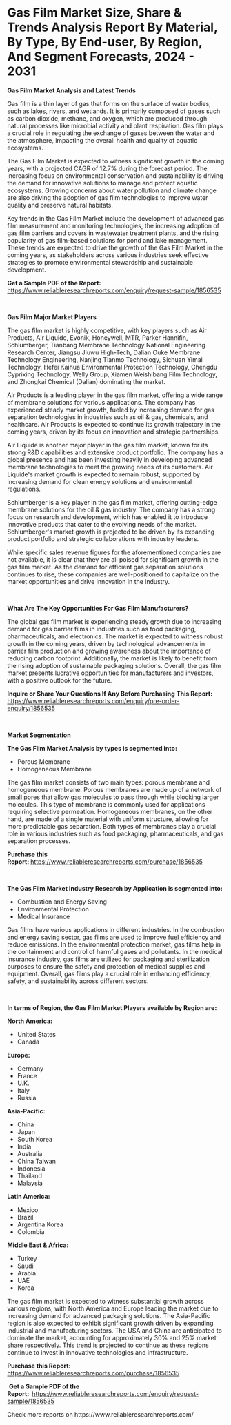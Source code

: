 <p><h1>Gas Film Market Size, Share & Trends Analysis Report By Material, By Type, By End-user, By Region, And Segment Forecasts, 2024 - 2031</h1></p><p><strong>Gas Film Market Analysis and Latest Trends</strong></p>
<p><p>Gas film is a thin layer of gas that forms on the surface of water bodies, such as lakes, rivers, and wetlands. It is primarily composed of gases such as carbon dioxide, methane, and oxygen, which are produced through natural processes like microbial activity and plant respiration. Gas film plays a crucial role in regulating the exchange of gases between the water and the atmosphere, impacting the overall health and quality of aquatic ecosystems.</p><p>The Gas Film Market is expected to witness significant growth in the coming years, with a projected CAGR of 12.7% during the forecast period. The increasing focus on environmental conservation and sustainability is driving the demand for innovative solutions to manage and protect aquatic ecosystems. Growing concerns about water pollution and climate change are also driving the adoption of gas film technologies to improve water quality and preserve natural habitats.</p><p>Key trends in the Gas Film Market include the development of advanced gas film measurement and monitoring technologies, the increasing adoption of gas film barriers and covers in wastewater treatment plants, and the rising popularity of gas film-based solutions for pond and lake management. These trends are expected to drive the growth of the Gas Film Market in the coming years, as stakeholders across various industries seek effective strategies to promote environmental stewardship and sustainable development.</p></p>
<p><strong>Get a Sample PDF of the Report:&nbsp;</strong> <a href="https://www.reliableresearchreports.com/enquiry/request-sample/1856535">https://www.reliableresearchreports.com/enquiry/request-sample/1856535</a></p>
<p>&nbsp;</p>
<p><strong>Gas Film Major Market Players</strong></p>
<p><p>The gas film market is highly competitive, with key players such as Air Products, Air Liquide, Evonik, Honeywell, MTR, Parker Hannifin, Schlumberger, Tianbang Membrane Technology National Engineering Research Center, Jiangsu Jiuwu High-Tech, Dalian Ouke Membrane Technology Engineering, Nanjing Tianmo Technology, Sichuan Yimai Technology, Hefei Kaihua Environmental Protection Technology, Chengdu Cyprixing Technology, Welly Group, Xiamen Weishibang Film Technology, and Zhongkai Chemical (Dalian) dominating the market.</p><p>Air Products is a leading player in the gas film market, offering a wide range of membrane solutions for various applications. The company has experienced steady market growth, fueled by increasing demand for gas separation technologies in industries such as oil & gas, chemicals, and healthcare. Air Products is expected to continue its growth trajectory in the coming years, driven by its focus on innovation and strategic partnerships.</p><p>Air Liquide is another major player in the gas film market, known for its strong R&D capabilities and extensive product portfolio. The company has a global presence and has been investing heavily in developing advanced membrane technologies to meet the growing needs of its customers. Air Liquide's market growth is expected to remain robust, supported by increasing demand for clean energy solutions and environmental regulations.</p><p>Schlumberger is a key player in the gas film market, offering cutting-edge membrane solutions for the oil & gas industry. The company has a strong focus on research and development, which has enabled it to introduce innovative products that cater to the evolving needs of the market. Schlumberger's market growth is projected to be driven by its expanding product portfolio and strategic collaborations with industry leaders.</p><p>While specific sales revenue figures for the aforementioned companies are not available, it is clear that they are all poised for significant growth in the gas film market. As the demand for efficient gas separation solutions continues to rise, these companies are well-positioned to capitalize on the market opportunities and drive innovation in the industry.</p></p>
<p>&nbsp;</p>
<p><strong>What Are The Key Opportunities For Gas Film Manufacturers?</strong></p>
<p><p>The global gas film market is experiencing steady growth due to increasing demand for gas barrier films in industries such as food packaging, pharmaceuticals, and electronics. The market is expected to witness robust growth in the coming years, driven by technological advancements in barrier film production and growing awareness about the importance of reducing carbon footprint. Additionally, the market is likely to benefit from the rising adoption of sustainable packaging solutions. Overall, the gas film market presents lucrative opportunities for manufacturers and investors, with a positive outlook for the future.</p></p>
<p><strong>Inquire or Share Your Questions If Any Before Purchasing This Report:</strong> <a href="https://www.reliableresearchreports.com/enquiry/pre-order-enquiry/1856535">https://www.reliableresearchreports.com/enquiry/pre-order-enquiry/1856535</a></p>
<p>&nbsp;</p>
<p><strong>Market Segmentation</strong></p>
<p><strong>The Gas Film Market Analysis by types is segmented into:</strong></p>
<p><ul><li>Porous Membrane</li><li>Homogeneous Membrane</li></ul></p>
<p><p>The gas film market consists of two main types: porous membrane and homogeneous membrane. Porous membranes are made up of a network of small pores that allow gas molecules to pass through while blocking larger molecules. This type of membrane is commonly used for applications requiring selective permeation. Homogeneous membranes, on the other hand, are made of a single material with uniform structure, allowing for more predictable gas separation. Both types of membranes play a crucial role in various industries such as food packaging, pharmaceuticals, and gas separation processes.</p></p>
<p><strong>Purchase this Report:&nbsp;</strong><a href="https://www.reliableresearchreports.com/purchase/1856535">https://www.reliableresearchreports.com/purchase/1856535</a></p>
<p>&nbsp;</p>
<p><strong>The Gas Film Market Industry Research by Application is segmented into:</strong></p>
<p><ul><li>Combustion and Energy Saving</li><li>Environmental Protection</li><li>Medical Insurance</li></ul></p>
<p><p>Gas films have various applications in different industries. In the combustion and energy saving sector, gas films are used to improve fuel efficiency and reduce emissions. In the environmental protection market, gas films help in the containment and control of harmful gases and pollutants. In the medical insurance industry, gas films are utilized for packaging and sterilization purposes to ensure the safety and protection of medical supplies and equipment. Overall, gas films play a crucial role in enhancing efficiency, safety, and sustainability across different sectors.</p></p>
<p>&nbsp;</p>
<p><strong>In terms of Region, the Gas Film Market Players available by Region are:</strong></p>
<p>
    <p> <strong> North America: </strong>
        <ul>
            <li>United States</li>
            <li>Canada</li>
        </ul>
        </p> 
    <p> <strong> Europe: </strong>
        <ul>
            <li>Germany</li>
            <li>France</li>
            <li>U.K.</li>
            <li>Italy</li>
            <li>Russia</li>
        </ul>
        </p> 
    <p> <strong> Asia-Pacific: </strong>
        <ul>
            <li>China</li>
            <li>Japan</li>
            <li>South Korea</li>
            <li>India</li>
            <li>Australia</li>
            <li>China Taiwan</li>
            <li>Indonesia</li>
            <li>Thailand</li>
            <li>Malaysia</li>
        </ul>
        </p> 
    <p> <strong> Latin America: </strong>
        <ul>
            <li>Mexico</li>
            <li>Brazil</li>
            <li>Argentina Korea</li>
            <li>Colombia</li>
        </ul>
        </p> 
    <p> <strong> Middle East & Africa: </strong>
        <ul>
            <li>Turkey</li>
            <li>Saudi</li>
            <li>Arabia</li>
            <li>UAE</li>
            <li>Korea</li>
        </ul>
    </p>
    </p>
<p><p>The gas film market is expected to witness substantial growth across various regions, with North America and Europe leading the market due to increasing demand for advanced packaging solutions. The Asia-Pacific region is also expected to exhibit significant growth driven by expanding industrial and manufacturing sectors. The USA and China are anticipated to dominate the market, accounting for approximately 30% and 25% market share respectively. This trend is projected to continue as these regions continue to invest in innovative technologies and infrastructure.</p></p>
<p><strong>Purchase this Report: </strong><a href="https://www.reliableresearchreports.com/purchase/1856535">https://www.reliableresearchreports.com/purchase/1856535</a></p>
<p>&nbsp;<strong>Get a Sample PDF of the Report:&nbsp;&nbsp;</strong><a href="https://www.reliableresearchreports.com/enquiry/request-sample/1856535">https://www.reliableresearchreports.com/enquiry/request-sample/1856535</a></p>
<p><strong></strong></p>
<p>Check more reports on https://www.reliableresearchreports.com/</p>